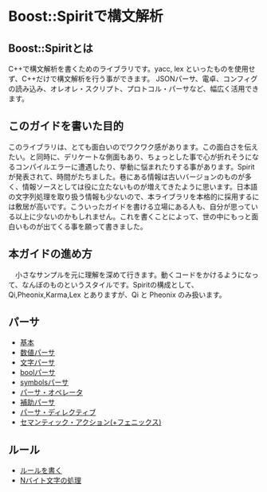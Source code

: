 # Boost::Spiritで構文解析
## Boost::Spiritとは
  C++で構文解析を書くためのライブラリです。yacc, lex といったものを使用せず、C++だけで構文解析を行う事ができます。
JSONパーサ、電卓、コンフィグの読み込み、オレオレ・スクリプト、プロトコル・パーサなど、幅広く活用できます。

## このガイドを書いた目的
  このライブラリは、とても面白いのでワクワク感があります。この面白さを伝えたい。と同時に、デリケートな側面もあり、ちょっとした事で心が折れそうになるコンパイルエラーに遭遇したり、挙動に悩まれたりする事があります。Spiritが発表されて、時間がたちました。巷にある情報は古いバージョンのものが多く、情報ソースとしては役に立たないものが増えてきたように思います。日本語の文字列処理を取り扱う情報も少ないので、本ライブラリを本格的に採用するには敷居が高いです。こういったガイドを書ける立場にある人も、自分が思っている以上に少ないのかもしれません。これを書くことによって、世の中にもっと面白いものが出てくる事を願って書きました。

## 本ガイドの進め方
　小さなサンプルを元に理解を深めて行きます。動くコードをかけるようになって、なんぼのものというスタイルです。Spiritの構成として、Qi,Pheonix,Karma,Lex とありますが、Qi と Pheonix のみ扱います。

## パーサ

 * [基本](parser_basic.md)
 * [数値パーサ](parser_numeric.md)
 * [文字パーサ](parser_char.md)
 * [boolパーサ](parser_bool.md)
 * [symbolsパーサ](symbols.md)
 * [パーサ・オペレータ](parser_operators.md)
 * [補助パーサ](parser_auxiliary.md)
 * [パーサ・ディレクティブ](parser_directive.md)
 * [セマンティック・アクション(+フェニックス)](semantic_action.md)
 
## ルール

 * [ルールを書く](rule.md)
 * [Nバイト文字の処理](rule_nbytechars.md)